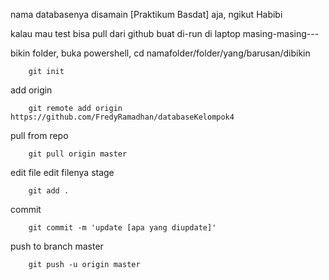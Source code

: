 nama databasenya disamain [Praktikum Basdat] aja, ngikut Habibi

kalau mau test bisa pull dari github buat di-run di laptop masing-masing---

bikin folder, buka powershell, cd namafolder/folder/yang/barusan/dibikin
        
        git init
add origin

        git remote add origin https://github.com/FredyRamadhan/databaseKelompok4
pull from repo

        git pull origin master
edit file
        edit filenya
stage

        git add .
commit

        git commit -m 'update [apa yang diupdate]'

push to branch master

        git push -u origin master
